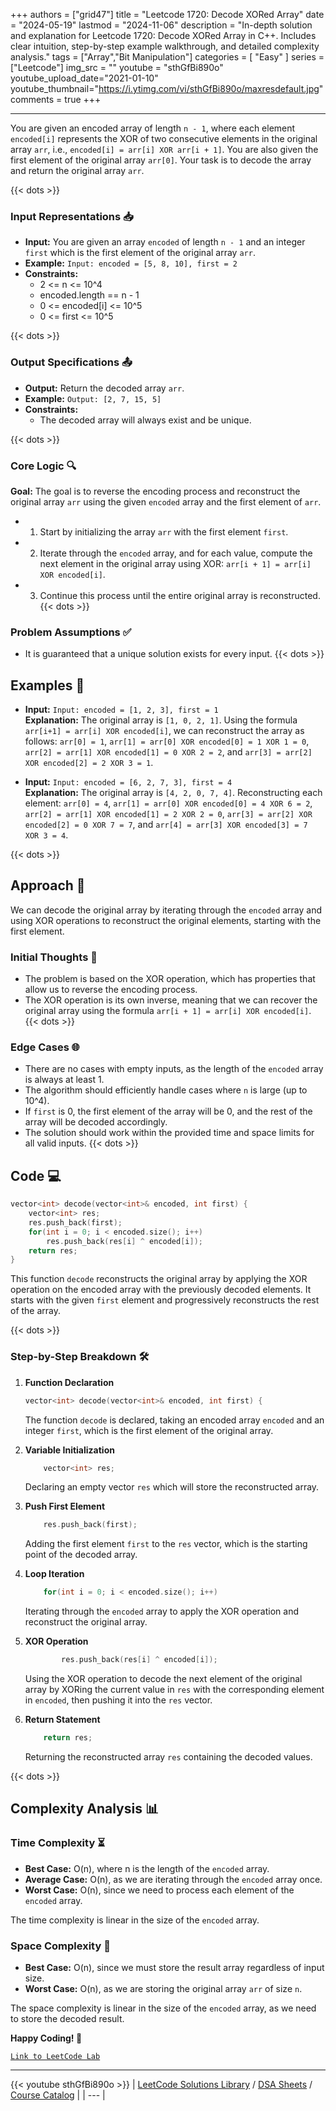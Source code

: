 
+++
authors = ["grid47"]
title = "Leetcode 1720: Decode XORed Array"
date = "2024-05-19"
lastmod = "2024-11-06"
description = "In-depth solution and explanation for Leetcode 1720: Decode XORed Array in C++. Includes clear intuition, step-by-step example walkthrough, and detailed complexity analysis."
tags = ["Array","Bit Manipulation"]
categories = [
    "Easy"
]
series = ["Leetcode"]
img_src = ""
youtube = "sthGfBi890o"
youtube_upload_date="2021-01-10"
youtube_thumbnail="https://i.ytimg.com/vi/sthGfBi890o/maxresdefault.jpg"
comments = true
+++



---
You are given an encoded array of length `n - 1`, where each element `encoded[i]` represents the XOR of two consecutive elements in the original array `arr`, i.e., `encoded[i] = arr[i] XOR arr[i + 1]`. You are also given the first element of the original array `arr[0]`. Your task is to decode the array and return the original array `arr`.
<!--more-->
{{< dots >}}
### Input Representations 📥
- **Input:** You are given an array `encoded` of length `n - 1` and an integer `first` which is the first element of the original array `arr`.
- **Example:** `Input: encoded = [5, 8, 10], first = 2`
- **Constraints:**
	- 2 <= n <= 10^4
	- encoded.length == n - 1
	- 0 <= encoded[i] <= 10^5
	- 0 <= first <= 10^5

{{< dots >}}
### Output Specifications 📤
- **Output:** Return the decoded array `arr`.
- **Example:** `Output: [2, 7, 15, 5]`
- **Constraints:**
	- The decoded array will always exist and be unique.

{{< dots >}}
### Core Logic 🔍
**Goal:** The goal is to reverse the encoding process and reconstruct the original array `arr` using the given `encoded` array and the first element of `arr`.

- 1. Start by initializing the array `arr` with the first element `first`.
- 2. Iterate through the `encoded` array, and for each value, compute the next element in the original array using XOR: `arr[i + 1] = arr[i] XOR encoded[i]`.
- 3. Continue this process until the entire original array is reconstructed.
{{< dots >}}
### Problem Assumptions ✅
- It is guaranteed that a unique solution exists for every input.
{{< dots >}}
## Examples 🧩
- **Input:** `Input: encoded = [1, 2, 3], first = 1`  \
  **Explanation:** The original array is `[1, 0, 2, 1]`. Using the formula `arr[i+1] = arr[i] XOR encoded[i]`, we can reconstruct the array as follows: `arr[0] = 1`, `arr[1] = arr[0] XOR encoded[0] = 1 XOR 1 = 0`, `arr[2] = arr[1] XOR encoded[1] = 0 XOR 2 = 2`, and `arr[3] = arr[2] XOR encoded[2] = 2 XOR 3 = 1`.

- **Input:** `Input: encoded = [6, 2, 7, 3], first = 4`  \
  **Explanation:** The original array is `[4, 2, 0, 7, 4]`. Reconstructing each element: `arr[0] = 4`, `arr[1] = arr[0] XOR encoded[0] = 4 XOR 6 = 2`, `arr[2] = arr[1] XOR encoded[1] = 2 XOR 2 = 0`, `arr[3] = arr[2] XOR encoded[2] = 0 XOR 7 = 7`, and `arr[4] = arr[3] XOR encoded[3] = 7 XOR 3 = 4`.

{{< dots >}}
## Approach 🚀
We can decode the original array by iterating through the `encoded` array and using XOR operations to reconstruct the original elements, starting with the first element.

### Initial Thoughts 💭
- The problem is based on the XOR operation, which has properties that allow us to reverse the encoding process.
- The XOR operation is its own inverse, meaning that we can recover the original array using the formula `arr[i + 1] = arr[i] XOR encoded[i]`.
{{< dots >}}
### Edge Cases 🌐
- There are no cases with empty inputs, as the length of the `encoded` array is always at least 1.
- The algorithm should efficiently handle cases where `n` is large (up to 10^4).
- If `first` is 0, the first element of the array will be 0, and the rest of the array will be decoded accordingly.
- The solution should work within the provided time and space limits for all valid inputs.
{{< dots >}}
## Code 💻
```cpp
vector<int> decode(vector<int>& encoded, int first) {
    vector<int> res;
    res.push_back(first);
    for(int i = 0; i < encoded.size(); i++)
        res.push_back(res[i] ^ encoded[i]);
    return res;
}
```

This function `decode` reconstructs the original array by applying the XOR operation on the encoded array with the previously decoded elements. It starts with the given `first` element and progressively reconstructs the rest of the array.

{{< dots >}}
### Step-by-Step Breakdown 🛠️
1. **Function Declaration**
	```cpp
	vector<int> decode(vector<int>& encoded, int first) {
	```
	The function `decode` is declared, taking an encoded array `encoded` and an integer `first`, which is the first element of the original array.

2. **Variable Initialization**
	```cpp
	    vector<int> res;
	```
	Declaring an empty vector `res` which will store the reconstructed array.

3. **Push First Element**
	```cpp
	    res.push_back(first);
	```
	Adding the first element `first` to the `res` vector, which is the starting point of the decoded array.

4. **Loop Iteration**
	```cpp
	    for(int i = 0; i < encoded.size(); i++)
	```
	Iterating through the `encoded` array to apply the XOR operation and reconstruct the original array.

5. **XOR Operation**
	```cpp
	        res.push_back(res[i] ^ encoded[i]);
	```
	Using the XOR operation to decode the next element of the original array by XORing the current value in `res` with the corresponding element in `encoded`, then pushing it into the `res` vector.

6. **Return Statement**
	```cpp
	    return res;
	```
	Returning the reconstructed array `res` containing the decoded values.

{{< dots >}}
## Complexity Analysis 📊
### Time Complexity ⏳
- **Best Case:** O(n), where n is the length of the `encoded` array.
- **Average Case:** O(n), as we are iterating through the `encoded` array once.
- **Worst Case:** O(n), since we need to process each element of the `encoded` array.

The time complexity is linear in the size of the `encoded` array.

### Space Complexity 💾
- **Best Case:** O(n), since we must store the result array regardless of input size.
- **Worst Case:** O(n), as we are storing the original array `arr` of size `n`.

The space complexity is linear in the size of the `encoded` array, as we need to store the decoded result.

**Happy Coding! 🎉**


[`Link to LeetCode Lab`](https://leetcode.com/problems/decode-xored-array/description/)

---
{{< youtube sthGfBi890o >}}
| [LeetCode Solutions Library](https://grid47.xyz/leetcode/) / [DSA Sheets](https://grid47.xyz/sheets/) / [Course Catalog](https://grid47.xyz/courses/) |
| --- |
